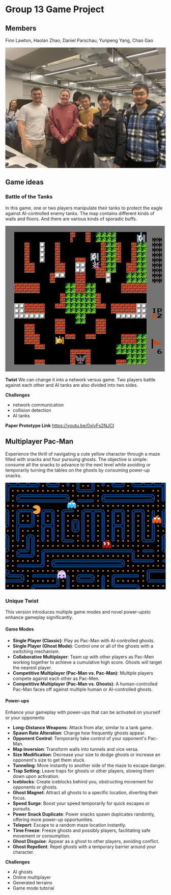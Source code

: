 # Group 13 Game Project

## Members

Finn Lawton,
Haolan Zhao,
Daniel Parschau,
Yunpeng Yang,
Chao Gao

![Group Members](group13-members-photo.jpg)

## Game ideas

### Battle of the Tanks

In this game, one or two players manipulate their tanks to
protect the eagle against AI-controlled enemy tanks.
The map contains different kinds of walls and floors.
And there are various kinds of sporadic buffs.

![Battle of the Tanks](battle-of-tanks.jpg)

**Twist** We can change it into a network versus game.
Two players battle against each other and AI tanks are
also divided into two sides.

**Challenges**
- network communication
- collision detection
- AI tanks

**Paper Prototype Link**
https://youtu.be/0xlvFs2NJCI

## Multiplayer Pac-Man

Experience the thrill of navigating a cute yellow character through a maze filled with snacks and four pursuing ghosts. The objective is simple: consume all the snacks to advance to the next level while avoiding or temporarily turning the tables on the ghosts by consuming power-up snacks.

![Multiplayer Pacman](pacman.jpg)

### Unique Twist

This version introduces multiple game modes and novel power-upsto enhance gameplay significantly.

#### Game Modes

- **Single Player (Classic)**: Play as Pac-Man with AI-controlled ghosts.
- **Single Player (Ghost Mode)**: Control one or all of the ghosts with a switching mechanism.
- **Collaborative Multiplayer**: Team up with other players as Pac-Men working together to achieve a cumulative high score. Ghosts will target the nearest player.
- **Competitive Multiplayer (Pac-Man vs. Pac-Man)**: Multiple players compete against each other as Pac-Men.
- **Competitive Multiplayer (Pac-Man vs. Ghosts)**: A human-controlled Pac-Man faces off against multiple human or AI-controlled ghosts.

#### Power-ups

Enhance your gameplay with power-ups that can be activated on yourself or your opponents:

- **Long-Distance Weapons**: Attack from afar, similar to a tank game.
- **Spawn Rate Alteration**: Change how frequently ghosts appear.
- **Opponent Control**: Temporarily take control of your opponent's Pac-Man.
- **Map Inversion**: Transform walls into tunnels and vice versa.
- **Size Modification**: Decrease your size to dodge ghosts or increase an opponent's size to get them stuck.
- **Tunneling**: Move instantly to another side of the maze to escape danger.
- **Trap Setting**: Leave traps for ghosts or other players, slowing them down upon activation.
- **Iceblocks**: Create iceblocks behind you, obstructing movement for opponents or ghosts.
- **Ghost Magnet**: Attract all ghosts to a specific location, diverting their focus.
- **Speed Surge**: Boost your speed temporarily for quick escapes or pursuits.
- **Power Snack Duplicate**: Power snacks spawn duplicates randomly, offering more power-up opportunities.
- **Teleport**: Escape to a random maze location instantly.
- **Time Freeze**: Freeze ghosts and possibly players, facilitating safe movement or consumption.
- **Ghost Disguise**: Appear as a ghost to other players, avoiding conflict.
- **Ghost Repellent**: Repel ghosts with a temporary barrier around your character.

**Challenges**
- AI ghosts
- Online multiplayer
- Generated terrains
- Game mode tutorial
